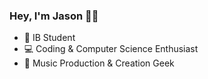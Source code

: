 ### Hey, I'm Jason 👋🏻
- 🏫 IB Student 
- 💻 Coding & Computer Science Enthusiast
- 🎹 Music Production & Creation Geek



<!--
**JY0850/JY0850** is a ✨ _special_ ✨ repository because its `README.md` (this file) appears on your GitHub profile.

Here are some ideas to get you started:

- 🔭 I’m currently working on ...
- 🌱 I’m currently learning ...
- 👯 I’m looking to collaborate on ...
- 🤔 I’m looking for help with ...
- 💬 Ask me about ...
- 📫 How to reach me: ...
- 😄 Pronouns: ...
- ⚡ Fun fact: ...
-->
